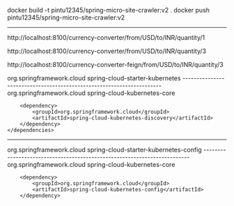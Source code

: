 docker build -t  pintu12345/spring-micro-site-crawler:v2 . 
docker push pintu12345/spring-micro-site-crawler:v2


-----------------------------------------------------------------------------
http://localhost:8100/currency-converter/from/USD/to/INR/quantity/1

http://localhost:8100/currency-converter/from/USD/to/INR/quantity/3

http://localhost:8100/currency-converter-feign/from/USD/to/INR/quantity/3


<dependency>
     <groupId>org.springframework.cloud</groupId>
	 <artifactId>spring-cloud-starter-kubernetes</artifactId>
</dependency> 
----------------------------------------------------------------------
 <dependencies>
		<dependency>
			<groupId>org.springframework.cloud</groupId>
			<artifactId>spring-cloud-kubernetes-core</artifactId>
		</dependency>

		<dependency>
			<groupId>org.springframework.cloud</groupId>
			<artifactId>spring-cloud-kubernetes-discovery</artifactId>
		</dependency>
	</dependencies>
	
-------------------------------------------------------------------------

<dependency>
			<groupId>org.springframework.cloud</groupId>
			<artifactId>spring-cloud-starter-kubernetes-config</artifactId>
</dependency>	
-------------------------------------------------------------------------	
<dependencies>
		<dependency>
			<groupId>org.springframework.cloud</groupId>
			<artifactId>spring-cloud-kubernetes-core</artifactId>
		</dependency>

		<dependency>
			<groupId>org.springframework.cloud</groupId>
			<artifactId>spring-cloud-kubernetes-config</artifactId>
		</dependency>
</dependencies>	